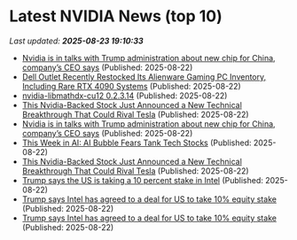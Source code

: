 # Latest NVIDIA News (top 10)
_Last updated: **2025-08-23 19:10:33**_

- [Nvidia is in talks with Trump administration about new chip for China, company’s CEO says](https://biztoc.com/x/10b2975b4c019dcc) (Published: 2025-08-22)
- [Dell Outlet Recently Restocked Its Alienware Gaming PC Inventory, Including Rare RTX 4090 Systems](https://www.ign.com/articles/dell-outlet-recently-restocked-its-alienware-gaming-pc-inventory-including-rare-rtx-4090-systems) (Published: 2025-08-22)
- [nvidia-libmathdx-cu12 0.2.3.14](https://pypi.org/project/nvidia-libmathdx-cu12/0.2.3.14/) (Published: 2025-08-22)
- [This Nvidia-Backed Stock Just Announced a New Technical Breakthrough That Could Rival Tesla](https://biztoc.com/x/e60d94a6372d1288) (Published: 2025-08-22)
- [Nvidia is in talks with Trump administration about new chip for China, company’s CEO says](https://www.pbs.org/newshour/economy/nvidia-is-in-talks-with-trump-administration-about-new-chip-for-china-companys-ceo-says) (Published: 2025-08-22)
- [This Week in AI: AI Bubble Fears Tank Tech Stocks](http://www.pymnts.com/artificial-intelligence-2/2025/this-week-in-ai-ai-bubble-fears-tank-tech-stocks/) (Published: 2025-08-22)
- [This Nvidia-Backed Stock Just Announced a New Technical Breakthrough That Could Rival Tesla](https://www.barchart.com/story/news/34336961/this-nvidia-backed-stock-just-announced-a-new-technical-breakthrough-that-could-rival-tesla) (Published: 2025-08-22)
- [Trump says the US is taking a 10 percent stake in Intel](https://www.theverge.com/news/764480/intel-donald-trump-lip-bu-tan-deal) (Published: 2025-08-22)
- [Trump says Intel has agreed to a deal for US to take 10% equity stake](https://economictimes.indiatimes.com/news/international/business/trump-says-intel-has-agreed-to-a-deal-for-us-to-take-10-equity-stake/articleshow/123461284.cms) (Published: 2025-08-22)
- [Trump says Intel has agreed to a deal for US to take 10% equity stake](https://economictimes.indiatimes.com/tech/technology/trump-says-intel-has-agreed-to-a-deal-for-us-to-take-10-equity-stake/articleshow/123461284.cms) (Published: 2025-08-22)
